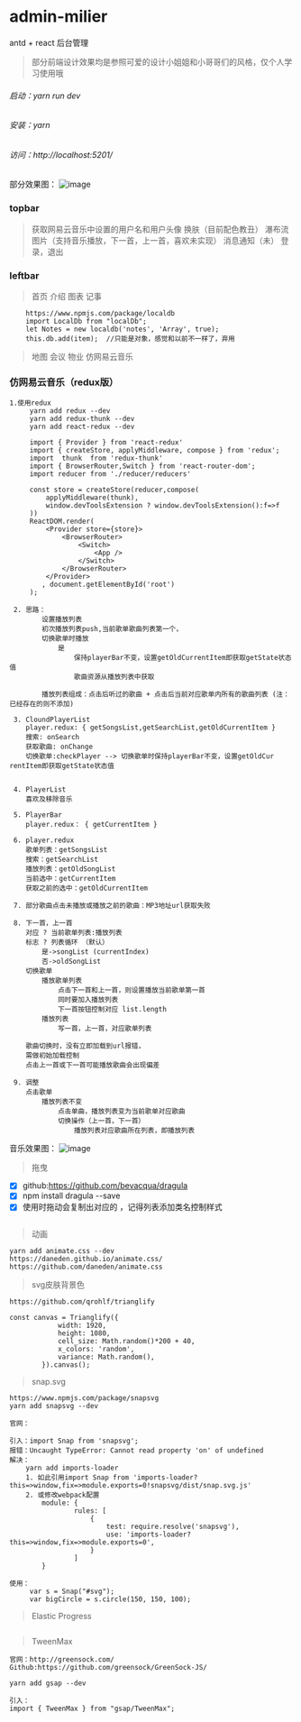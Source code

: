 # admin-milier
antd + react 后台管理

> 部分前端设计效果均是参照可爱的设计小姐姐和小哥哥们的风格，仅个人学习使用哦

###### 启动：yarn run dev
###### 安装：yarn
###### 访问：http://localhost:5201/

部分效果图：
![image](https://github.com/huiBuiling/admin-milier/blob/master/result_img/1.png)

### topbar
> 获取网易云音乐中设置的用户名和用户头像
> 换肤（目前配色教丑）
> 瀑布流图片（支持音乐播放，下一首，上一首，喜欢未实现）
> 消息通知（未）
> 登录，退出

### leftbar
>首页
>介绍
>图表
>记事
```
    https://www.npmjs.com/package/localdb
    import LocalDb from "localDb";
    let Notes = new localdb('notes', 'Array', true);
    this.db.add(item);  //只能是对象，感觉和以前不一样了，弃用
```

>地图
>会议
>物业
>仿网易云音乐

### 仿网易云音乐（redux版）
```
1.使用redux
     yarn add redux --dev
     yarn add redux-thunk --dev
     yarn add react-redux --dev

     import { Provider } from 'react-redux'
     import { createStore, applyMiddleware, compose } from 'redux';
     import  thunk  from 'redux-thunk'
     import { BrowserRouter,Switch } from 'react-router-dom';
     import reducer from './reducer/reducers'

     const store = createStore(reducer,compose(
         applyMiddleware(thunk),
         window.devToolsExtension ? window.devToolsExtension():f=>f
     ))
     ReactDOM.render(
         <Provider store={store}>
             <BrowserRouter>
                 <Switch>
                     <App />
                 </Switch>
             </BrowserRouter>
         </Provider>
     	, document.getElementById('root')
     );

 2. 思路：
        设置播放列表
        初次播放列表push,当前歌单歌曲列表第一个，
        切换歌单时播放
            是
                保持playerBar不变，设置getOldCurrentItem即获取getState状态值
                歌曲资源从播放列表中获取

        播放列表组成：点击后听过的歌曲 + 点击后当前对应歌单内所有的歌曲列表 (注：已经存在的则不添加)

 3. CloundPlayerList
    player.redux: { getSongsList,getSearchList,getOldCurrentItem }
    搜索: onSearch
    获取歌曲: onChange
    切换歌单:checkPlayer --> 切换歌单时保持playerBar不变，设置getOldCur rentItem即获取getState状态值


 4. PlayerList
    喜欢及移除音乐

 5. PlayerBar
    player.redux： { getCurrentItem }

 6. player.redux
    歌单列表：getSongsList
    搜索：getSearchList
    播放列表：getOldSongList
    当前选中：getCurrentItem
    获取之前的选中：getOldCurrentItem

 7. 部分歌曲点击未播放或播放之前的歌曲：MP3地址url获取失败

 8. 下一首，上一首
    对应 ? 当前歌单列表:播放列表
    标志 ? 列表循环 （默认）
        是->songList (currentIndex)
        否->oldSongList
    切换歌单
        播放歌单列表
            点击下一首和上一首，则设置播放当前歌单第一首
            同时要加入播放列表
            下一首按钮控制对应 list.length
        播放列表
            写一首，上一首，对应歌单列表

    歌曲切换时，没有立即加载到url报错，
    需做初始加载控制
    点击上一首或下一首可能播放歌曲会出现偏差

 9. 调整
    点击歌单
        播放列表不变
            点击单曲，播放列表变为当前歌单对应歌曲
            切换操作（上一首，下一首）
                播放列表对应歌曲所在列表，即播放列表

```
音乐效果图：
![image](https://github.com/huiBuiling/admin-milier/blob/master/result_img/2.png)

> 拖曳
- [x] github:https://github.com/bevacqua/dragula
- [x] npm install dragula --save
- [x] 使用时拖动会复制出对应的 ，记得列表添加类名控制样式
```

```

> 动画
```
yarn add animate.css --dev
https://daneden.github.io/animate.css/
https://github.com/daneden/animate.css
```

> svg皮肤背景色
```
https://github.com/qrohlf/trianglify

const canvas = Trianglify({
            width: 1920,
            height: 1080,
            cell_size: Math.random()*200 + 40,
            x_colors: 'random',
            variance: Math.random(),
        }).canvas();
```

> snap.svg
```
https://www.npmjs.com/package/snapsvg
yarn add snapsvg --dev

官网：

引入：import Snap from 'snapsvg';
报错：Uncaught TypeError: Cannot read property 'on' of undefined
解决：
    yarn add imports-loader
    1. 如此引用import Snap from 'imports-loader?this=>window,fix=>module.exports=0!snapsvg/dist/snap.svg.js'
    2. 或修改webpack配置
        module: {
                rules: [
                    {
                        test: require.resolve('snapsvg'),
                        use: 'imports-loader?this=>window,fix=>module.exports=0',
                    }
                ]
        }

使用：
     var s = Snap("#svg");
     var bigCircle = s.circle(150, 150, 100);
```

> Elastic Progress
```

```

> TweenMax
```
官网：http://greensock.com/
Github:https://github.com/greensock/GreenSock-JS/

yarn add gsap --dev

引入：
import { TweenMax } from "gsap/TweenMax";
```
